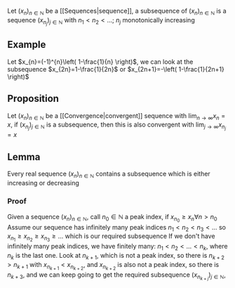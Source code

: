 Let $(x_{n})_{n\in\mathbb{N}}$ be a [[Sequences|sequence]], a subsequence of $(x_{n})_{n\in\mathbb{N}}$ is a sequence $(x_{n_{j}})_{j\in\mathbb{N}}$ with $n_{1}<n_{2}<\dots$; $n_{j}$ monotonically increasing
## Example
Let $x_{n}=(-1)^{n}\left( 1-\frac{1}{n} \right)$, we can look at the subsequence $x_{2n}=1-\frac{1}{2n}$ or $x_{2n+1}=-\left( 1-\frac{1}{2n+1} \right)$
## Proposition
Let $(x_{n})_{n\in\mathbb{N}}$ be a [[Convergence|convergent]] sequence with $\lim_{ n \to \infty }x_{n}=x$, if $(x_{n_{j}})_{j\in\mathbb{N}}$ is a subsequence, then this is also convergent with $\lim_{ j \to \infty }x_{n_{j}}=x$
## Lemma
Every real sequence $(x_{n})_{n\in\mathbb{N}}$ contains a subsequence which is either increasing or decreasing
### Proof
Given a sequence $(x_{n})_{n\in\mathbb{N}}$, call $n_{0}\in\mathbb{N}$ a peak index, if $x_{n_{0}}\geq x_{n}\forall n>n_{0}$ 
Assume our sequence has infinitely many peak indices $n_{1}<n_{2}<n_{3}<\dots$ so $x_{n_{1}}\geq x_{n_{2}}\geq x_{n_{3}}\geq\dots$ which is our required subsequence
If we don't have infinitely many peak indices, we have finitely many: $n_{1}<n_{2}<\dots<n_{k}$, where $n_{k}$ is the last one. Look at $n_{k+1}$, which is not a peak index, so there is $n_{k+2}>n_{k+1}$ with $x_{n_{k+1}}<x_{n_{k+2}}$, and $x_{n_{k+2}}$ is also not a peak index, so there is $n_{k+3}$, and we can keep going to get the required subsequence $(x_{n_{k+j}})_{j\in\mathbb{N}}$, 
